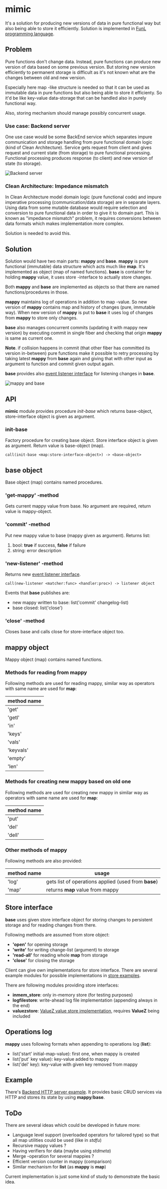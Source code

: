 # mimic
It's a solution for producing new versions of data in pure
functional way but also being able to store it efficiently.
Solution is implemented in [FunL programming language](https://github.com/anssihalmeaho/funl).

## Problem
Pure functions don't change data. Instead, pure functions can produce new version of 
data based on some previous version.
But storing new version efficiently to permanent storage is difficult
as it's not known what are the changes between old and new version.

Especially here map -like structure is needed so that it can be used
as immutable data in pure functions but also being able to store it
efficienty. So it'd be like key-value data-storage that can be handled
also in purely functional way.

Also, storing mechanism should manage possibly concurrent usage.

### Use case: Backend server
One use case would be some BackEnd service which separates impure 
communication and storage handling from pure functional domain logic (kind of Clean Architecture).
Service gets request from client and gives request and current state (from storage) to
pure functional processing.
Functional processing produces response (to client) and new version of state (to storage).

![Backend server](https://github.com/anssihalmeaho/mimic/blob/main/purestate.png)

### Clean Architecture: Impedance mismatch
In Clean Architecture model domain logic (pure functional code) and impure
imperative processing (communication/data storage) are in separate layers.
Using data from some mutable database would require selection and conversion
to pure functional data in order to give it to domain part.
This is known as "impedance mismatch" problem, it requires conversions
between data formats which makes implementation more complex.

Solution is needed to avoid this.

## Solution
Solution would have two main parts: **mappy** and **base**.
**mappy** is pure functional (immutable) data structure which
acts much like **map**. It's implemented as object (map of named functions).
**base** is container for holding **mappy** value, it uses store -interface
to actually store changes.

Both **mappy** and **base** are implemented as objects so that there are
named functions/procedures in those.

**mappy** maintains log of operations in addition to map -value.
So new version of **mappy** contains map and history of changes (pure, immutable way).
When new version of **mappy** is put to **base** it uses log of changes from **mappy**
to store only changes.

**base** also manages concurrent commits (updating it with mappy new version) by
executing commit in single fiber and checking that origin **mappy** is same
as current one.

**Note**. if collision happens in commit (that other fiber has committed its version in-between)
pure functions make it possible to retry processing by taking latest **mappy** from **base**
again and giving that with other input as argument to function and commit given output again.

**base** provides also [event listener interface](https://github.com/anssihalmeaho/evenz) for listening changes in **base**.

![mappy and base](https://github.com/anssihalmeaho/mimic/blob/main/mappy.png)


## API
**mimic** module provides procedure _init-base_ which returns base-object,
store-interface object is given as argument.

### init-base
Factory procedure for creating base object. Store interface object is given as argument.
Return value is base-object (map).

```
call(init-base <map:store-interface-object>) -> <base-object>
```

## base object
Base object (map) contains named procedures.

### 'get-mappy' -method
Gets current mappy value from base.
No argument are required, return value is mappy-object.

### 'commit' -method
Put new mappy value to base (mappy given as argument).
Returns list:

1. bool: **true** if success, **false** if failure
2. string: error description

### 'new-listener' -method
Returns new [event listener interface](https://github.com/anssihalmeaho/evenz).

```
call(new-listener <matcher:func> <handler:proc>) -> listener object
```

Events that **base** publishes are:

* new mappy written to base: list('commit' changelog-list)
* base closed: list('close')


### 'close' -method
Closes base and calls close for store-interface object too.

## mappy object
Mappy object (map) contains named functions.

### Methods for reading from mappy
Following methods are used for reading mappy, similar way as
operators with same name are used for **map**:

| method name |
| ----------- |
| 'get' |
| 'getl' |
| 'in' |
| 'keys' |
| 'vals' |
| 'keyvals' |
| 'empty' |
| 'len' |

### Methods for creating new mappy based on old one
Following methods are used for creating new mappy in similar
way as operators with same name are used for **map**:

| method name |
| ----------- |
| 'put' |
| 'del' |
| 'dell' |

### Other methods of mappy
Following methods are also provided:

| method name | usage |
| ----------- | ----- |
| 'log' | gets list of operations applied (used from **base**) |
| 'map' | returns **map** value from mappy |


## Store interface
**base** uses given store interface object for storing changes
to persistent storage and for reading changes from there.

Following methods are assumed from store object:

* **'open'** for opening storage
* **'write'** for writing change-list (argument) to storage
* **'read-all'** for reading whole **map** from storage
* **'close'** for closing the storage

Client can give own implementations for store interface.
There are several example modules for possible implementations
in [store examples](https://github.com/anssihalmeaho/mimic/tree/main/stores).

There are following modules providing store interfaces:

* **inmem_store**: only in-memory store (for testing purposes)
* **logfilestore**: write-ahead log file implementation (appending always in the end)
* **valuezstore**: [ValueZ value store implementation](https://github.com/anssihalmeaho/fuvaluez), requires **ValueZ** being included


## Operations log
**mappy** uses following formats when appending to operations log (**list**):

* list('start' initial-map-value): first one, when mappy is created
* list('put' key value): key-value added to mappy
* list('del' key): key-value with given key removed from mappy


## Example
There's [Backend HTTP server example](https://github.com/anssihalmeaho/mimic/blob/main/examples/yatodo.fnl).
It provides basic CRUD services via HTTP and stores its state by using **mappy**/**base**.

## ToDo
There are several ideas which could be developed in future more:

* Language level support (overloaded operators for tailored type) so that all map utilities could be used (like in _stdfu_)
* Recursive mappy values ?
* Having verifiers for data (maybe using _stdmeta_)
* Merge -operation for several mappies ?
* Efficient version counter in mappy (comparison)
* Similar mechanism for **list** (as **mappy** is **map**)

Current implementation is just some kind of study to demonstrate the basic idea.
